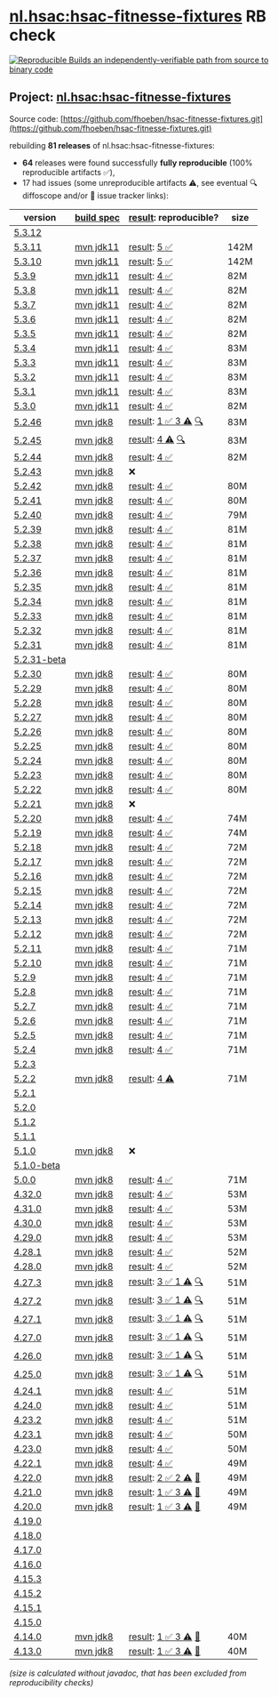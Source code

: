 [nl.hsac:hsac-fitnesse-fixtures](https://central.sonatype.com/artifact/nl.hsac/hsac-fitnesse-fixtures/versions) RB check
=======

[![Reproducible Builds](https://reproducible-builds.org/images/logos/rb.svg) an independently-verifiable path from source to binary code](https://reproducible-builds.org/)

## Project: [nl.hsac:hsac-fitnesse-fixtures](https://central.sonatype.com/artifact/nl.hsac/hsac-fitnesse-fixtures/versions)

Source code: [https://github.com/fhoeben/hsac-fitnesse-fixtures.git](https://github.com/fhoeben/hsac-fitnesse-fixtures.git)

rebuilding **81 releases** of nl.hsac:hsac-fitnesse-fixtures:
- **64** releases were found successfully **fully reproducible** (100% reproducible artifacts :white_check_mark:),
- 17 had issues (some unreproducible artifacts :warning:, see eventual :mag: diffoscope and/or :memo: issue tracker links):

| version | [build spec](/BUILDSPEC.md) | [result](https://reproducible-builds.org/docs/jvm/): reproducible? | size |
| -- | --------- | ------ | -- |
| [5.3.12](https://central.sonatype.com/artifact/nl.hsac/hsac-fitnesse-fixtures/5.3.12/pom) | | | |
| [5.3.11](https://central.sonatype.com/artifact/nl.hsac/hsac-fitnesse-fixtures/5.3.11/pom) | [mvn jdk11](hsac-fitnesse-fixtures-5.3.11.buildspec) | [result](hsac-fitnesse-fixtures-5.3.11.buildinfo): [5 :white_check_mark: ](hsac-fitnesse-fixtures-5.3.11.buildcompare) | 142M |
| [5.3.10](https://central.sonatype.com/artifact/nl.hsac/hsac-fitnesse-fixtures/5.3.10/pom) | [mvn jdk11](hsac-fitnesse-fixtures-5.3.10.buildspec) | [result](hsac-fitnesse-fixtures-5.3.10.buildinfo): [5 :white_check_mark: ](hsac-fitnesse-fixtures-5.3.10.buildcompare) | 142M |
| [5.3.9](https://central.sonatype.com/artifact/nl.hsac/hsac-fitnesse-fixtures/5.3.9/pom) | [mvn jdk11](hsac-fitnesse-fixtures-5.3.9.buildspec) | [result](hsac-fitnesse-fixtures-5.3.9.buildinfo): [4 :white_check_mark: ](hsac-fitnesse-fixtures-5.3.9.buildcompare) | 82M |
| [5.3.8](https://central.sonatype.com/artifact/nl.hsac/hsac-fitnesse-fixtures/5.3.8/pom) | [mvn jdk11](hsac-fitnesse-fixtures-5.3.8.buildspec) | [result](hsac-fitnesse-fixtures-5.3.8.buildinfo): [4 :white_check_mark: ](hsac-fitnesse-fixtures-5.3.8.buildcompare) | 82M |
| [5.3.7](https://central.sonatype.com/artifact/nl.hsac/hsac-fitnesse-fixtures/5.3.7/pom) | [mvn jdk11](hsac-fitnesse-fixtures-5.3.7.buildspec) | [result](hsac-fitnesse-fixtures-5.3.7.buildinfo): [4 :white_check_mark: ](hsac-fitnesse-fixtures-5.3.7.buildcompare) | 82M |
| [5.3.6](https://central.sonatype.com/artifact/nl.hsac/hsac-fitnesse-fixtures/5.3.6/pom) | [mvn jdk11](hsac-fitnesse-fixtures-5.3.6.buildspec) | [result](hsac-fitnesse-fixtures-5.3.6.buildinfo): [4 :white_check_mark: ](hsac-fitnesse-fixtures-5.3.6.buildcompare) | 82M |
| [5.3.5](https://central.sonatype.com/artifact/nl.hsac/hsac-fitnesse-fixtures/5.3.5/pom) | [mvn jdk11](hsac-fitnesse-fixtures-5.3.5.buildspec) | [result](hsac-fitnesse-fixtures-5.3.5.buildinfo): [4 :white_check_mark: ](hsac-fitnesse-fixtures-5.3.5.buildcompare) | 82M |
| [5.3.4](https://central.sonatype.com/artifact/nl.hsac/hsac-fitnesse-fixtures/5.3.4/pom) | [mvn jdk11](hsac-fitnesse-fixtures-5.3.4.buildspec) | [result](hsac-fitnesse-fixtures-5.3.4.buildinfo): [4 :white_check_mark: ](hsac-fitnesse-fixtures-5.3.4.buildcompare) | 83M |
| [5.3.3](https://central.sonatype.com/artifact/nl.hsac/hsac-fitnesse-fixtures/5.3.3/pom) | [mvn jdk11](hsac-fitnesse-fixtures-5.3.3.buildspec) | [result](hsac-fitnesse-fixtures-5.3.3.buildinfo): [4 :white_check_mark: ](hsac-fitnesse-fixtures-5.3.3.buildcompare) | 83M |
| [5.3.2](https://central.sonatype.com/artifact/nl.hsac/hsac-fitnesse-fixtures/5.3.2/pom) | [mvn jdk11](hsac-fitnesse-fixtures-5.3.2.buildspec) | [result](hsac-fitnesse-fixtures-5.3.2.buildinfo): [4 :white_check_mark: ](hsac-fitnesse-fixtures-5.3.2.buildcompare) | 83M |
| [5.3.1](https://central.sonatype.com/artifact/nl.hsac/hsac-fitnesse-fixtures/5.3.1/pom) | [mvn jdk11](hsac-fitnesse-fixtures-5.3.1.buildspec) | [result](hsac-fitnesse-fixtures-5.3.1.buildinfo): [4 :white_check_mark: ](hsac-fitnesse-fixtures-5.3.1.buildcompare) | 83M |
| [5.3.0](https://central.sonatype.com/artifact/nl.hsac/hsac-fitnesse-fixtures/5.3.0/pom) | [mvn jdk11](hsac-fitnesse-fixtures-5.3.0.buildspec) | [result](hsac-fitnesse-fixtures-5.3.0.buildinfo): [4 :white_check_mark: ](hsac-fitnesse-fixtures-5.3.0.buildcompare) | 82M |
| [5.2.46](https://central.sonatype.com/artifact/nl.hsac/hsac-fitnesse-fixtures/5.2.46/pom) | [mvn jdk8](hsac-fitnesse-fixtures-5.2.46.buildspec) | [result](hsac-fitnesse-fixtures-5.2.46.buildinfo): [1 :white_check_mark:  3 :warning:](hsac-fitnesse-fixtures-5.2.46.buildcompare) [:mag:](hsac-fitnesse-fixtures-5.2.46.diffoscope) | 83M |
| [5.2.45](https://central.sonatype.com/artifact/nl.hsac/hsac-fitnesse-fixtures/5.2.45/pom) | [mvn jdk8](hsac-fitnesse-fixtures-5.2.45.buildspec) | [result](hsac-fitnesse-fixtures-5.2.45.buildinfo): [ 4 :warning:](hsac-fitnesse-fixtures-5.2.45.buildcompare) [:mag:](hsac-fitnesse-fixtures-5.2.45.diffoscope) | 83M |
| [5.2.44](https://central.sonatype.com/artifact/nl.hsac/hsac-fitnesse-fixtures/5.2.44/pom) | [mvn jdk8](hsac-fitnesse-fixtures-5.2.44.buildspec) | [result](hsac-fitnesse-fixtures-5.2.44.buildinfo): [4 :white_check_mark: ](hsac-fitnesse-fixtures-5.2.44.buildcompare) | 82M |
| [5.2.43](https://central.sonatype.com/artifact/nl.hsac/hsac-fitnesse-fixtures/5.2.43/pom) | [mvn jdk8](hsac-fitnesse-fixtures-5.2.43.buildspec) | :x: | |
| [5.2.42](https://central.sonatype.com/artifact/nl.hsac/hsac-fitnesse-fixtures/5.2.42/pom) | [mvn jdk8](hsac-fitnesse-fixtures-5.2.42.buildspec) | [result](hsac-fitnesse-fixtures-5.2.42.buildinfo): [4 :white_check_mark: ](hsac-fitnesse-fixtures-5.2.42.buildcompare) | 80M |
| [5.2.41](https://central.sonatype.com/artifact/nl.hsac/hsac-fitnesse-fixtures/5.2.41/pom) | [mvn jdk8](hsac-fitnesse-fixtures-5.2.41.buildspec) | [result](hsac-fitnesse-fixtures-5.2.41.buildinfo): [4 :white_check_mark: ](hsac-fitnesse-fixtures-5.2.41.buildcompare) | 80M |
| [5.2.40](https://central.sonatype.com/artifact/nl.hsac/hsac-fitnesse-fixtures/5.2.40/pom) | [mvn jdk8](hsac-fitnesse-fixtures-5.2.40.buildspec) | [result](hsac-fitnesse-fixtures-5.2.40.buildinfo): [4 :white_check_mark: ](hsac-fitnesse-fixtures-5.2.40.buildcompare) | 79M |
| [5.2.39](https://central.sonatype.com/artifact/nl.hsac/hsac-fitnesse-fixtures/5.2.39/pom) | [mvn jdk8](hsac-fitnesse-fixtures-5.2.39.buildspec) | [result](hsac-fitnesse-fixtures-5.2.39.buildinfo): [4 :white_check_mark: ](hsac-fitnesse-fixtures-5.2.39.buildcompare) | 81M |
| [5.2.38](https://central.sonatype.com/artifact/nl.hsac/hsac-fitnesse-fixtures/5.2.38/pom) | [mvn jdk8](hsac-fitnesse-fixtures-5.2.38.buildspec) | [result](hsac-fitnesse-fixtures-5.2.38.buildinfo): [4 :white_check_mark: ](hsac-fitnesse-fixtures-5.2.38.buildcompare) | 81M |
| [5.2.37](https://central.sonatype.com/artifact/nl.hsac/hsac-fitnesse-fixtures/5.2.37/pom) | [mvn jdk8](hsac-fitnesse-fixtures-5.2.37.buildspec) | [result](hsac-fitnesse-fixtures-5.2.37.buildinfo): [4 :white_check_mark: ](hsac-fitnesse-fixtures-5.2.37.buildcompare) | 81M |
| [5.2.36](https://central.sonatype.com/artifact/nl.hsac/hsac-fitnesse-fixtures/5.2.36/pom) | [mvn jdk8](hsac-fitnesse-fixtures-5.2.36.buildspec) | [result](hsac-fitnesse-fixtures-5.2.36.buildinfo): [4 :white_check_mark: ](hsac-fitnesse-fixtures-5.2.36.buildcompare) | 81M |
| [5.2.35](https://central.sonatype.com/artifact/nl.hsac/hsac-fitnesse-fixtures/5.2.35/pom) | [mvn jdk8](hsac-fitnesse-fixtures-5.2.35.buildspec) | [result](hsac-fitnesse-fixtures-5.2.35.buildinfo): [4 :white_check_mark: ](hsac-fitnesse-fixtures-5.2.35.buildcompare) | 81M |
| [5.2.34](https://central.sonatype.com/artifact/nl.hsac/hsac-fitnesse-fixtures/5.2.34/pom) | [mvn jdk8](hsac-fitnesse-fixtures-5.2.34.buildspec) | [result](hsac-fitnesse-fixtures-5.2.34.buildinfo): [4 :white_check_mark: ](hsac-fitnesse-fixtures-5.2.34.buildcompare) | 81M |
| [5.2.33](https://central.sonatype.com/artifact/nl.hsac/hsac-fitnesse-fixtures/5.2.33/pom) | [mvn jdk8](hsac-fitnesse-fixtures-5.2.33.buildspec) | [result](hsac-fitnesse-fixtures-5.2.33.buildinfo): [4 :white_check_mark: ](hsac-fitnesse-fixtures-5.2.33.buildcompare) | 81M |
| [5.2.32](https://central.sonatype.com/artifact/nl.hsac/hsac-fitnesse-fixtures/5.2.32/pom) | [mvn jdk8](hsac-fitnesse-fixtures-5.2.32.buildspec) | [result](hsac-fitnesse-fixtures-5.2.32.buildinfo): [4 :white_check_mark: ](hsac-fitnesse-fixtures-5.2.32.buildcompare) | 81M |
| [5.2.31](https://central.sonatype.com/artifact/nl.hsac/hsac-fitnesse-fixtures/5.2.31/pom) | [mvn jdk8](hsac-fitnesse-fixtures-5.2.31.buildspec) | [result](hsac-fitnesse-fixtures-5.2.31.buildinfo): [4 :white_check_mark: ](hsac-fitnesse-fixtures-5.2.31.buildcompare) | 81M |
| [5.2.31-beta](https://central.sonatype.com/artifact/nl.hsac/hsac-fitnesse-fixtures/5.2.31-beta/pom) | | | |
| [5.2.30](https://central.sonatype.com/artifact/nl.hsac/hsac-fitnesse-fixtures/5.2.30/pom) | [mvn jdk8](hsac-fitnesse-fixtures-5.2.30.buildspec) | [result](hsac-fitnesse-fixtures-5.2.30.buildinfo): [4 :white_check_mark: ](hsac-fitnesse-fixtures-5.2.30.buildcompare) | 80M |
| [5.2.29](https://central.sonatype.com/artifact/nl.hsac/hsac-fitnesse-fixtures/5.2.29/pom) | [mvn jdk8](hsac-fitnesse-fixtures-5.2.29.buildspec) | [result](hsac-fitnesse-fixtures-5.2.29.buildinfo): [4 :white_check_mark: ](hsac-fitnesse-fixtures-5.2.29.buildcompare) | 80M |
| [5.2.28](https://central.sonatype.com/artifact/nl.hsac/hsac-fitnesse-fixtures/5.2.28/pom) | [mvn jdk8](hsac-fitnesse-fixtures-5.2.28.buildspec) | [result](hsac-fitnesse-fixtures-5.2.28.buildinfo): [4 :white_check_mark: ](hsac-fitnesse-fixtures-5.2.28.buildcompare) | 80M |
| [5.2.27](https://central.sonatype.com/artifact/nl.hsac/hsac-fitnesse-fixtures/5.2.27/pom) | [mvn jdk8](hsac-fitnesse-fixtures-5.2.27.buildspec) | [result](hsac-fitnesse-fixtures-5.2.27.buildinfo): [4 :white_check_mark: ](hsac-fitnesse-fixtures-5.2.27.buildcompare) | 80M |
| [5.2.26](https://central.sonatype.com/artifact/nl.hsac/hsac-fitnesse-fixtures/5.2.26/pom) | [mvn jdk8](hsac-fitnesse-fixtures-5.2.26.buildspec) | [result](hsac-fitnesse-fixtures-5.2.26.buildinfo): [4 :white_check_mark: ](hsac-fitnesse-fixtures-5.2.26.buildcompare) | 80M |
| [5.2.25](https://central.sonatype.com/artifact/nl.hsac/hsac-fitnesse-fixtures/5.2.25/pom) | [mvn jdk8](hsac-fitnesse-fixtures-5.2.25.buildspec) | [result](hsac-fitnesse-fixtures-5.2.25.buildinfo): [4 :white_check_mark: ](hsac-fitnesse-fixtures-5.2.25.buildcompare) | 80M |
| [5.2.24](https://central.sonatype.com/artifact/nl.hsac/hsac-fitnesse-fixtures/5.2.24/pom) | [mvn jdk8](hsac-fitnesse-fixtures-5.2.24.buildspec) | [result](hsac-fitnesse-fixtures-5.2.24.buildinfo): [4 :white_check_mark: ](hsac-fitnesse-fixtures-5.2.24.buildcompare) | 80M |
| [5.2.23](https://central.sonatype.com/artifact/nl.hsac/hsac-fitnesse-fixtures/5.2.23/pom) | [mvn jdk8](hsac-fitnesse-fixtures-5.2.23.buildspec) | [result](hsac-fitnesse-fixtures-5.2.23.buildinfo): [4 :white_check_mark: ](hsac-fitnesse-fixtures-5.2.23.buildcompare) | 80M |
| [5.2.22](https://central.sonatype.com/artifact/nl.hsac/hsac-fitnesse-fixtures/5.2.22/pom) | [mvn jdk8](hsac-fitnesse-fixtures-5.2.22.buildspec) | [result](hsac-fitnesse-fixtures-5.2.22.buildinfo): [4 :white_check_mark: ](hsac-fitnesse-fixtures-5.2.22.buildcompare) | 80M |
| [5.2.21](https://central.sonatype.com/artifact/nl.hsac/hsac-fitnesse-fixtures/5.2.21/pom) | [mvn jdk8](hsac-fitnesse-fixtures-5.2.21.buildspec) | :x: | |
| [5.2.20](https://central.sonatype.com/artifact/nl.hsac/hsac-fitnesse-fixtures/5.2.20/pom) | [mvn jdk8](hsac-fitnesse-fixtures-5.2.20.buildspec) | [result](hsac-fitnesse-fixtures-5.2.20.buildinfo): [4 :white_check_mark: ](hsac-fitnesse-fixtures-5.2.20.buildcompare) | 74M |
| [5.2.19](https://central.sonatype.com/artifact/nl.hsac/hsac-fitnesse-fixtures/5.2.19/pom) | [mvn jdk8](hsac-fitnesse-fixtures-5.2.19.buildspec) | [result](hsac-fitnesse-fixtures-5.2.19.buildinfo): [4 :white_check_mark: ](hsac-fitnesse-fixtures-5.2.19.buildcompare) | 74M |
| [5.2.18](https://central.sonatype.com/artifact/nl.hsac/hsac-fitnesse-fixtures/5.2.18/pom) | [mvn jdk8](hsac-fitnesse-fixtures-5.2.18.buildspec) | [result](hsac-fitnesse-fixtures-5.2.18.buildinfo): [4 :white_check_mark: ](hsac-fitnesse-fixtures-5.2.18.buildcompare) | 72M |
| [5.2.17](https://central.sonatype.com/artifact/nl.hsac/hsac-fitnesse-fixtures/5.2.17/pom) | [mvn jdk8](hsac-fitnesse-fixtures-5.2.17.buildspec) | [result](hsac-fitnesse-fixtures-5.2.17.buildinfo): [4 :white_check_mark: ](hsac-fitnesse-fixtures-5.2.17.buildcompare) | 72M |
| [5.2.16](https://central.sonatype.com/artifact/nl.hsac/hsac-fitnesse-fixtures/5.2.16/pom) | [mvn jdk8](hsac-fitnesse-fixtures-5.2.16.buildspec) | [result](hsac-fitnesse-fixtures-5.2.16.buildinfo): [4 :white_check_mark: ](hsac-fitnesse-fixtures-5.2.16.buildcompare) | 72M |
| [5.2.15](https://central.sonatype.com/artifact/nl.hsac/hsac-fitnesse-fixtures/5.2.15/pom) | [mvn jdk8](hsac-fitnesse-fixtures-5.2.15.buildspec) | [result](hsac-fitnesse-fixtures-5.2.15.buildinfo): [4 :white_check_mark: ](hsac-fitnesse-fixtures-5.2.15.buildcompare) | 72M |
| [5.2.14](https://central.sonatype.com/artifact/nl.hsac/hsac-fitnesse-fixtures/5.2.14/pom) | [mvn jdk8](hsac-fitnesse-fixtures-5.2.14.buildspec) | [result](hsac-fitnesse-fixtures-5.2.14.buildinfo): [4 :white_check_mark: ](hsac-fitnesse-fixtures-5.2.14.buildcompare) | 72M |
| [5.2.13](https://central.sonatype.com/artifact/nl.hsac/hsac-fitnesse-fixtures/5.2.13/pom) | [mvn jdk8](hsac-fitnesse-fixtures-5.2.13.buildspec) | [result](hsac-fitnesse-fixtures-5.2.13.buildinfo): [4 :white_check_mark: ](hsac-fitnesse-fixtures-5.2.13.buildcompare) | 72M |
| [5.2.12](https://central.sonatype.com/artifact/nl.hsac/hsac-fitnesse-fixtures/5.2.12/pom) | [mvn jdk8](hsac-fitnesse-fixtures-5.2.12.buildspec) | [result](hsac-fitnesse-fixtures-5.2.12.buildinfo): [4 :white_check_mark: ](hsac-fitnesse-fixtures-5.2.12.buildcompare) | 72M |
| [5.2.11](https://central.sonatype.com/artifact/nl.hsac/hsac-fitnesse-fixtures/5.2.11/pom) | [mvn jdk8](hsac-fitnesse-fixtures-5.2.11.buildspec) | [result](hsac-fitnesse-fixtures-5.2.11.buildinfo): [4 :white_check_mark: ](hsac-fitnesse-fixtures-5.2.11.buildcompare) | 71M |
| [5.2.10](https://central.sonatype.com/artifact/nl.hsac/hsac-fitnesse-fixtures/5.2.10/pom) | [mvn jdk8](hsac-fitnesse-fixtures-5.2.10.buildspec) | [result](hsac-fitnesse-fixtures-5.2.10.buildinfo): [4 :white_check_mark: ](hsac-fitnesse-fixtures-5.2.10.buildcompare) | 71M |
| [5.2.9](https://central.sonatype.com/artifact/nl.hsac/hsac-fitnesse-fixtures/5.2.9/pom) | [mvn jdk8](hsac-fitnesse-fixtures-5.2.9.buildspec) | [result](hsac-fitnesse-fixtures-5.2.9.buildinfo): [4 :white_check_mark: ](hsac-fitnesse-fixtures-5.2.9.buildcompare) | 71M |
| [5.2.8](https://central.sonatype.com/artifact/nl.hsac/hsac-fitnesse-fixtures/5.2.8/pom) | [mvn jdk8](hsac-fitnesse-fixtures-5.2.8.buildspec) | [result](hsac-fitnesse-fixtures-5.2.8.buildinfo): [4 :white_check_mark: ](hsac-fitnesse-fixtures-5.2.8.buildcompare) | 71M |
| [5.2.7](https://central.sonatype.com/artifact/nl.hsac/hsac-fitnesse-fixtures/5.2.7/pom) | [mvn jdk8](hsac-fitnesse-fixtures-5.2.7.buildspec) | [result](hsac-fitnesse-fixtures-5.2.7.buildinfo): [4 :white_check_mark: ](hsac-fitnesse-fixtures-5.2.7.buildcompare) | 71M |
| [5.2.6](https://central.sonatype.com/artifact/nl.hsac/hsac-fitnesse-fixtures/5.2.6/pom) | [mvn jdk8](hsac-fitnesse-fixtures-5.2.6.buildspec) | [result](hsac-fitnesse-fixtures-5.2.6.buildinfo): [4 :white_check_mark: ](hsac-fitnesse-fixtures-5.2.6.buildcompare) | 71M |
| [5.2.5](https://central.sonatype.com/artifact/nl.hsac/hsac-fitnesse-fixtures/5.2.5/pom) | [mvn jdk8](hsac-fitnesse-fixtures-5.2.5.buildspec) | [result](hsac-fitnesse-fixtures-5.2.5.buildinfo): [4 :white_check_mark: ](hsac-fitnesse-fixtures-5.2.5.buildcompare) | 71M |
| [5.2.4](https://central.sonatype.com/artifact/nl.hsac/hsac-fitnesse-fixtures/5.2.4/pom) | [mvn jdk8](hsac-fitnesse-fixtures-5.2.4.buildspec) | [result](hsac-fitnesse-fixtures-5.2.4.buildinfo): [4 :white_check_mark: ](hsac-fitnesse-fixtures-5.2.4.buildcompare) | 71M |
| [5.2.3](https://central.sonatype.com/artifact/nl.hsac/hsac-fitnesse-fixtures/5.2.3/pom) | | | |
| [5.2.2](https://central.sonatype.com/artifact/nl.hsac/hsac-fitnesse-fixtures/5.2.2/pom) | [mvn jdk8](hsac-fitnesse-fixtures-5.2.2.buildspec) | [result](hsac-fitnesse-fixtures-5.2.2.buildinfo): [ 4 :warning:](hsac-fitnesse-fixtures-5.2.2.buildcompare) | 71M |
| [5.2.1](https://central.sonatype.com/artifact/nl.hsac/hsac-fitnesse-fixtures/5.2.1/pom) | | | |
| [5.2.0](https://central.sonatype.com/artifact/nl.hsac/hsac-fitnesse-fixtures/5.2.0/pom) | | | |
| [5.1.2](https://central.sonatype.com/artifact/nl.hsac/hsac-fitnesse-fixtures/5.1.2/pom) | | | |
| [5.1.1](https://central.sonatype.com/artifact/nl.hsac/hsac-fitnesse-fixtures/5.1.1/pom) | | | |
| [5.1.0](https://central.sonatype.com/artifact/nl.hsac/hsac-fitnesse-fixtures/5.1.0/pom) | [mvn jdk8](hsac-fitnesse-fixtures-5.1.0.buildspec) | :x: | |
| [5.1.0-beta](https://central.sonatype.com/artifact/nl.hsac/hsac-fitnesse-fixtures/5.1.0-beta/pom) | | | |
| [5.0.0](https://central.sonatype.com/artifact/nl.hsac/hsac-fitnesse-fixtures/5.0.0/pom) | [mvn jdk8](hsac-fitnesse-fixtures-5.0.0.buildspec) | [result](hsac-fitnesse-fixtures-5.0.0.buildinfo): [4 :white_check_mark: ](hsac-fitnesse-fixtures-5.0.0.buildcompare) | 71M |
| [4.32.0](https://central.sonatype.com/artifact/nl.hsac/hsac-fitnesse-fixtures/4.32.0/pom) | [mvn jdk8](hsac-fitnesse-fixtures-4.32.0.buildspec) | [result](hsac-fitnesse-fixtures-4.32.0.buildinfo): [4 :white_check_mark: ](hsac-fitnesse-fixtures-4.32.0.buildcompare) | 53M |
| [4.31.0](https://central.sonatype.com/artifact/nl.hsac/hsac-fitnesse-fixtures/4.31.0/pom) | [mvn jdk8](hsac-fitnesse-fixtures-4.31.0.buildspec) | [result](hsac-fitnesse-fixtures-4.31.0.buildinfo): [4 :white_check_mark: ](hsac-fitnesse-fixtures-4.31.0.buildcompare) | 53M |
| [4.30.0](https://central.sonatype.com/artifact/nl.hsac/hsac-fitnesse-fixtures/4.30.0/pom) | [mvn jdk8](hsac-fitnesse-fixtures-4.30.0.buildspec) | [result](hsac-fitnesse-fixtures-4.30.0.buildinfo): [4 :white_check_mark: ](hsac-fitnesse-fixtures-4.30.0.buildcompare) | 53M |
| [4.29.0](https://central.sonatype.com/artifact/nl.hsac/hsac-fitnesse-fixtures/4.29.0/pom) | [mvn jdk8](hsac-fitnesse-fixtures-4.29.0.buildspec) | [result](hsac-fitnesse-fixtures-4.29.0.buildinfo): [4 :white_check_mark: ](hsac-fitnesse-fixtures-4.29.0.buildcompare) | 53M |
| [4.28.1](https://central.sonatype.com/artifact/nl.hsac/hsac-fitnesse-fixtures/4.28.1/pom) | [mvn jdk8](hsac-fitnesse-fixtures-4.28.1.buildspec) | [result](hsac-fitnesse-fixtures-4.28.1.buildinfo): [4 :white_check_mark: ](hsac-fitnesse-fixtures-4.28.1.buildcompare) | 52M |
| [4.28.0](https://central.sonatype.com/artifact/nl.hsac/hsac-fitnesse-fixtures/4.28.0/pom) | [mvn jdk8](hsac-fitnesse-fixtures-4.28.0.buildspec) | [result](hsac-fitnesse-fixtures-4.28.0.buildinfo): [4 :white_check_mark: ](hsac-fitnesse-fixtures-4.28.0.buildcompare) | 52M |
| [4.27.3](https://central.sonatype.com/artifact/nl.hsac/hsac-fitnesse-fixtures/4.27.3/pom) | [mvn jdk8](hsac-fitnesse-fixtures-4.27.3.buildspec) | [result](hsac-fitnesse-fixtures-4.27.3.buildinfo): [3 :white_check_mark:  1 :warning:](hsac-fitnesse-fixtures-4.27.3.buildcompare) [:mag:](hsac-fitnesse-fixtures-4.27.3.diffoscope) | 51M |
| [4.27.2](https://central.sonatype.com/artifact/nl.hsac/hsac-fitnesse-fixtures/4.27.2/pom) | [mvn jdk8](hsac-fitnesse-fixtures-4.27.2.buildspec) | [result](hsac-fitnesse-fixtures-4.27.2.buildinfo): [3 :white_check_mark:  1 :warning:](hsac-fitnesse-fixtures-4.27.2.buildcompare) [:mag:](hsac-fitnesse-fixtures-4.27.2.diffoscope) | 51M |
| [4.27.1](https://central.sonatype.com/artifact/nl.hsac/hsac-fitnesse-fixtures/4.27.1/pom) | [mvn jdk8](hsac-fitnesse-fixtures-4.27.1.buildspec) | [result](hsac-fitnesse-fixtures-4.27.1.buildinfo): [3 :white_check_mark:  1 :warning:](hsac-fitnesse-fixtures-4.27.1.buildcompare) [:mag:](hsac-fitnesse-fixtures-4.27.1.diffoscope) | 51M |
| [4.27.0](https://central.sonatype.com/artifact/nl.hsac/hsac-fitnesse-fixtures/4.27.0/pom) | [mvn jdk8](hsac-fitnesse-fixtures-4.27.0.buildspec) | [result](hsac-fitnesse-fixtures-4.27.0.buildinfo): [3 :white_check_mark:  1 :warning:](hsac-fitnesse-fixtures-4.27.0.buildcompare) [:mag:](hsac-fitnesse-fixtures-4.27.0.diffoscope) | 51M |
| [4.26.0](https://central.sonatype.com/artifact/nl.hsac/hsac-fitnesse-fixtures/4.26.0/pom) | [mvn jdk8](hsac-fitnesse-fixtures-4.26.0.buildspec) | [result](hsac-fitnesse-fixtures-4.26.0.buildinfo): [3 :white_check_mark:  1 :warning:](hsac-fitnesse-fixtures-4.26.0.buildcompare) [:mag:](hsac-fitnesse-fixtures-4.26.0.diffoscope) | 51M |
| [4.25.0](https://central.sonatype.com/artifact/nl.hsac/hsac-fitnesse-fixtures/4.25.0/pom) | [mvn jdk8](hsac-fitnesse-fixtures-4.25.0.buildspec) | [result](hsac-fitnesse-fixtures-4.25.0.buildinfo): [3 :white_check_mark:  1 :warning:](hsac-fitnesse-fixtures-4.25.0.buildcompare) [:mag:](hsac-fitnesse-fixtures-4.25.0.diffoscope) | 51M |
| [4.24.1](https://central.sonatype.com/artifact/nl.hsac/hsac-fitnesse-fixtures/4.24.1/pom) | [mvn jdk8](hsac-fitnesse-fixtures-4.24.1.buildspec) | [result](hsac-fitnesse-fixtures-4.24.1.buildinfo): [4 :white_check_mark: ](hsac-fitnesse-fixtures-4.24.1.buildcompare) | 51M |
| [4.24.0](https://central.sonatype.com/artifact/nl.hsac/hsac-fitnesse-fixtures/4.24.0/pom) | [mvn jdk8](hsac-fitnesse-fixtures-4.24.0.buildspec) | [result](hsac-fitnesse-fixtures-4.24.0.buildinfo): [4 :white_check_mark: ](hsac-fitnesse-fixtures-4.24.0.buildcompare) | 51M |
| [4.23.2](https://central.sonatype.com/artifact/nl.hsac/hsac-fitnesse-fixtures/4.23.2/pom) | [mvn jdk8](hsac-fitnesse-fixtures-4.23.2.buildspec) | [result](hsac-fitnesse-fixtures-4.23.2.buildinfo): [4 :white_check_mark: ](hsac-fitnesse-fixtures-4.23.2.buildcompare) | 51M |
| [4.23.1](https://central.sonatype.com/artifact/nl.hsac/hsac-fitnesse-fixtures/4.23.1/pom) | [mvn jdk8](hsac-fitnesse-fixtures-4.23.1.buildspec) | [result](hsac-fitnesse-fixtures-4.23.1.buildinfo): [4 :white_check_mark: ](hsac-fitnesse-fixtures-4.23.1.buildcompare) | 50M |
| [4.23.0](https://central.sonatype.com/artifact/nl.hsac/hsac-fitnesse-fixtures/4.23.0/pom) | [mvn jdk8](hsac-fitnesse-fixtures-4.23.0.buildspec) | [result](hsac-fitnesse-fixtures-4.23.0.buildinfo): [4 :white_check_mark: ](hsac-fitnesse-fixtures-4.23.0.buildcompare) | 50M |
| [4.22.1](https://central.sonatype.com/artifact/nl.hsac/hsac-fitnesse-fixtures/4.22.1/pom) | [mvn jdk8](hsac-fitnesse-fixtures-4.22.1.buildspec) | [result](hsac-fitnesse-fixtures-4.22.1.buildinfo): [4 :white_check_mark: ](hsac-fitnesse-fixtures-4.22.1.buildcompare) | 49M |
| [4.22.0](https://central.sonatype.com/artifact/nl.hsac/hsac-fitnesse-fixtures/4.22.0/pom) | [mvn jdk8](hsac-fitnesse-fixtures-4.22.0.buildspec) | [result](hsac-fitnesse-fixtures-4.22.0.buildinfo): [2 :white_check_mark:  2 :warning:](hsac-fitnesse-fixtures-4.22.0.buildcompare) [:memo:](https://github.com/fhoeben/hsac-fitnesse-fixtures/issues/316) | 49M |
| [4.21.0](https://central.sonatype.com/artifact/nl.hsac/hsac-fitnesse-fixtures/4.21.0/pom) | [mvn jdk8](hsac-fitnesse-fixtures-4.21.0.buildspec) | [result](hsac-fitnesse-fixtures-4.21.0.buildinfo): [1 :white_check_mark:  3 :warning:](hsac-fitnesse-fixtures-4.21.0.buildcompare) [:memo:](https://github.com/fhoeben/hsac-fitnesse-fixtures/issues/316) | 49M |
| [4.20.0](https://central.sonatype.com/artifact/nl.hsac/hsac-fitnesse-fixtures/4.20.0/pom) | [mvn jdk8](hsac-fitnesse-fixtures-4.20.0.buildspec) | [result](hsac-fitnesse-fixtures-4.20.0.buildinfo): [1 :white_check_mark:  3 :warning:](hsac-fitnesse-fixtures-4.20.0.buildcompare) [:memo:](https://github.com/fhoeben/hsac-fitnesse-fixtures/issues/316) | 49M |
| [4.19.0](https://central.sonatype.com/artifact/nl.hsac/hsac-fitnesse-fixtures/4.19.0/pom) | | | |
| [4.18.0](https://central.sonatype.com/artifact/nl.hsac/hsac-fitnesse-fixtures/4.18.0/pom) | | | |
| [4.17.0](https://central.sonatype.com/artifact/nl.hsac/hsac-fitnesse-fixtures/4.17.0/pom) | | | |
| [4.16.0](https://central.sonatype.com/artifact/nl.hsac/hsac-fitnesse-fixtures/4.16.0/pom) | | | |
| [4.15.3](https://central.sonatype.com/artifact/nl.hsac/hsac-fitnesse-fixtures/4.15.3/pom) | | | |
| [4.15.2](https://central.sonatype.com/artifact/nl.hsac/hsac-fitnesse-fixtures/4.15.2/pom) | | | |
| [4.15.1](https://central.sonatype.com/artifact/nl.hsac/hsac-fitnesse-fixtures/4.15.1/pom) | | | |
| [4.15.0](https://central.sonatype.com/artifact/nl.hsac/hsac-fitnesse-fixtures/4.15.0/pom) | | | |
| [4.14.0](https://central.sonatype.com/artifact/nl.hsac/hsac-fitnesse-fixtures/4.14.0/pom) | [mvn jdk8](hsac-fitnesse-fixtures-4.14.0.buildspec) | [result](hsac-fitnesse-fixtures-4.14.0.buildinfo): [1 :white_check_mark:  3 :warning:](hsac-fitnesse-fixtures-4.14.0.buildcompare) [:memo:](https://github.com/fhoeben/hsac-fitnesse-fixtures/issues/316) | 40M |
| [4.13.0](https://central.sonatype.com/artifact/nl.hsac/hsac-fitnesse-fixtures/4.13.0/pom) | [mvn jdk8](hsac-fitnesse-fixtures-4.13.0.buildspec) | [result](hsac-fitnesse-fixtures-4.13.0.buildinfo): [1 :white_check_mark:  3 :warning:](hsac-fitnesse-fixtures-4.13.0.buildcompare) [:memo:](https://github.com/fhoeben/hsac-fitnesse-fixtures/issues/316) | 40M |

<i>(size is calculated without javadoc, that has been excluded from reproducibility checks)</i>
